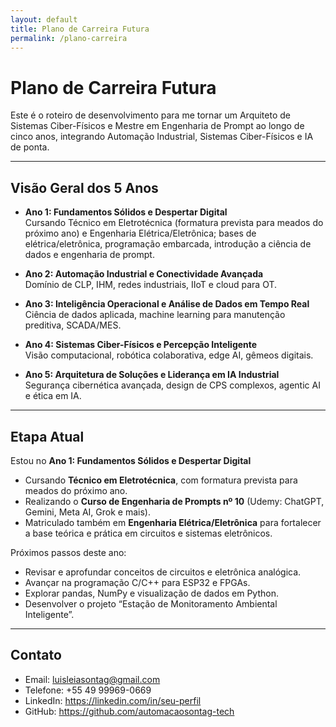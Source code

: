 ```yaml
---
layout: default
title: Plano de Carreira Futura
permalink: /plano-carreira
---
```


# Plano de Carreira Futura

Este é o roteiro de desenvolvimento para me tornar um Arquiteto de Sistemas Ciber-Físicos e Mestre em Engenharia de Prompt ao longo de cinco anos, integrando Automação Industrial, Sistemas Ciber-Físicos e IA de ponta.

---

## Visão Geral dos 5 Anos

- **Ano 1: Fundamentos Sólidos e Despertar Digital**  
  Cursando Técnico em Eletrotécnica (formatura prevista para meados do próximo ano) e Engenharia Elétrica/Eletrônica; bases de elétrica/eletrônica, programação embarcada, introdução a ciência de dados e engenharia de prompt.

- **Ano 2: Automação Industrial e Conectividade Avançada**  
  Domínio de CLP, IHM, redes industriais, IIoT e cloud para OT.

- **Ano 3: Inteligência Operacional e Análise de Dados em Tempo Real**  
  Ciência de dados aplicada, machine learning para manutenção preditiva, SCADA/MES.

- **Ano 4: Sistemas Ciber-Físicos e Percepção Inteligente**  
  Visão computacional, robótica colaborativa, edge AI, gêmeos digitais.

- **Ano 5: Arquitetura de Soluções e Liderança em IA Industrial**  
  Segurança cibernética avançada, design de CPS complexos, agentic AI e ética em IA.

---

## Etapa Atual

Estou no **Ano 1: Fundamentos Sólidos e Despertar Digital**

- Cursando **Técnico em Eletrotécnica**, com formatura prevista para meados do próximo ano.  
- Realizando o **Curso de Engenharia de Prompts nº 10** (Udemy: ChatGPT, Gemini, Meta AI, Grok e mais).  
- Matriculado também em **Engenharia Elétrica/Eletrônica** para fortalecer a base teórica e prática em circuitos e sistemas eletrônicos.

Próximos passos deste ano:

- Revisar e aprofundar conceitos de circuitos e eletrônica analógica.  
- Avançar na programação C/C++ para ESP32 e FPGAs.  
- Explorar pandas, NumPy e visualização de dados em Python.  
- Desenvolver o projeto “Estação de Monitoramento Ambiental Inteligente”.

---

## Contato

- Email: luisleiasontag@gmail.com  
- Telefone: +55 49 99969-0669  
- LinkedIn: https://linkedin.com/in/seu-perfil  
- GitHub: https://github.com/automacaosontag-tech  

